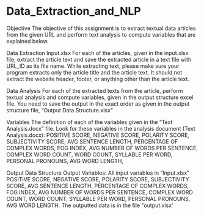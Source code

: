 # Data_Extraction_and_NLP
Objective
The objective of this assignment is to extract textual data articles from the given URL and perform text analysis to compute variables that are explained below. 

Data Extraction
Input.xlsx
For each of the articles, given in the input.xlsx file, extract the article text and save the extracted article in a text file with URL_ID as its file name.
While extracting text, please make sure your program extracts only the article title and the article text. It should not extract the website header, footer, or anything other than the article text.

Data Analysis
For each of the extracted texts from the article, perform textual analysis and compute variables, given in the output structure excel file. You need to save the output in the exact order as given in the output structure file, “Output Data Structure.xlsx”

Variables
The definition of each of the variables given in the “Text Analysis.docx” file.
Look for these variables in the analysis document (Text Analysis.docx):
POSITIVE SCORE, 
NEGATIVE SCORE, 
POLARITY SCORE, 
SUBJECTIVITY SCORE, 
AVG SENTENCE LENGTH, 
PERCENTAGE OF COMPLEX WORDS, 
FOG INDEX, 
AVG NUMBER OF WORDS PER SENTENCE, 
COMPLEX WORD COUNT, 
WORD COUNT, 
SYLLABLE PER WORD, 
PERSONAL PRONOUNS, 
AVG WORD LENGTH, 

Output Data Structure
Output Variables: 
All input variables in “Input.xlsx”
POSITIVE SCORE, 
NEGATIVE SCORE, 
POLARITY SCORE, 
SUBJECTIVITY SCORE, 
AVG SENTENCE LENGTH, 
PERCENTAGE OF COMPLEX WORDS, 
FOG INDEX, 
AVG NUMBER OF WORDS PER SENTENCE, 
COMPLEX WORD COUNT, 
WORD COUNT, 
SYLLABLE PER WORD, 
PERSONAL PRONOUNS, 
AVG WORD LENGTH. 
The outputted data is in the file "output.xlsx'
